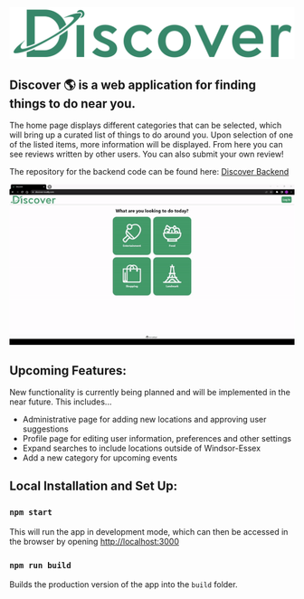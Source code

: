 ![Discover Logo](./src/assets/discover-logo.png)

## Discover :earth_americas: is a web application for finding things to do near you.

The home page displays different categories that can be selected, which will bring up a curated list of things to do around you. Upon selection of one of the listed items, more information will be displayed. From here you can see reviews written by other users. You can also submit your own review!

The repository for the backend code can be found here: [Discover Backend](https://github.com/ncvetan/discover-be)

![Discover Demo Gif](./discover-intro-gif.gif)

## Upcoming Features:

New functionality is currently being planned and will be implemented in the near future. This includes...

-   Administrative page for adding new locations and approving user suggestions
-   Profile page for editing user information, preferences and other settings
-   Expand searches to include locations outside of Windsor-Essex
-   Add a new category for upcoming events

## Local Installation and Set Up:

### `npm start`

This will run the app in development mode, which can then be accessed in the browser by opening [http://localhost:3000](http://localhost:3000)

### `npm run build`

Builds the production version of the app into the `build` folder.
